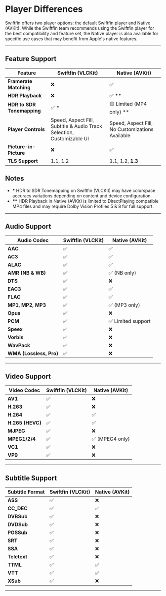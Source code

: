 # Player Differences

Swiftfin offers two player options: the default Swiftfin player and Native (AVKit). While the Swiftfin team recommends using the Swiftfin player for the best compatibility and feature set, the Native player is also available for specific use cases that may benefit from Apple's native features.

---

## Feature Support

| Feature                 | Swiftfin (VLCKit)                                                                                               | Native (AVKit)                                                               |
|-------------------------|-----------------------------------------------------------------------------------------------------------------|------------------------------------------------------------------------------|
| **Framerate Matching**  | ❌                                                                                                             | ✅                                                                           |
| **HDR Playback**        | ❌                                                                                                             | ✅ **                                                                        |
| **HDR to SDR Tonemapping** | ✅ *                                                                                                         | 🟡 Limited (MP4 only) **                                                    |
| **Player Controls**     | Speed, Aspect Fill, Subtitle & Audio Track Selection, Customizable UI                                          | Speed, Aspect Fill, No Customizations Available                               |
| **Picture-in-Picture**  | ❌                                                                                                             | ✅                                                                           |
| **TLS Support**         | 1.1, 1.2                                                                                                        | 1.1, 1.2, **1.3**                                                         |

## Notes

- **\*** HDR to SDR Tonemapping on Swiftfin (VLCKit) may have colorspace accuracy variations depending on content and device configuration.
- **\*\*** HDR Playback in Native (AVKit) is limited to DirectPlaying compatible MP4 files and may require Dolby Vision Profiles 5 & 8 for full support.

---

## Audio Support

| Audio Codec             | Swiftfin (VLCKit)                                                                                               | Native (AVKit)                                                               |
|-------------------------|-----------------------------------------------------------------------------------------------------------------|------------------------------------------------------------------------------|
| **AAC**                 | ✅                                                                                                             | ✅                                                                           |
| **AC3**                 | ✅                                                                                                             | ✅                                                                           |
| **ALAC**                | ✅                                                                                                             | ✅                                                                           |
| **AMR (NB & WB)**       | ✅                                                                                                             | ✅ (NB only)                                                                 |
| **DTS**                 | ✅                                                                                                             | ❌                                                                           |
| **EAC3**                | ✅                                                                                                             | ✅                                                                           |
| **FLAC**                | ✅                                                                                                             | ✅                                                                           |
| **MP1, MP2, MP3**       | ✅                                                                                                             | ✅ (MP3 only)                                                                |
| **Opus**                | ✅                                                                                                             | ❌                                                                           |
| **PCM**                 | ✅                                                                                                             | ✅ Limited support                                                           |
| **Speex**               | ✅                                                                                                             | ❌                                                                           |
| **Vorbis**              | ✅                                                                                                             | ❌                                                                           |
| **WavPack**             | ✅                                                                                                             | ❌                                                                           |
| **WMA (Lossless, Pro)** | ✅                                                                                                             | ❌                                                                           |

---

## Video Support

| Video Codec             | Swiftfin (VLCKit)                                                                                               | Native (AVKit)                                                               |
|-------------------------|-----------------------------------------------------------------------------------------------------------------|------------------------------------------------------------------------------|
| **AV1**                 | ✅                                                                                                             | ❌                                                                           |
| **H.263**               | ✅                                                                                                             | ❌                                                                           |
| **H.264**               | ✅                                                                                                             | ✅                                                                           |
| **H.265 (HEVC)**        | ✅                                                                                                             | ✅                                                                           |
| **MJPEG**               | ✅                                                                                                             | ❌                                                                           |
| **MPEG1/2/4**           | ✅                                                                                                             | ✅ (MPEG4 only)                                                              |
| **VC1**                 | ✅                                                                                                             | ❌                                                                           |
| **VP9**                 | ✅                                                                                                             | ❌                                                                           |

---

## Subtitle Support

| Subtitle Format         | Swiftfin (VLCKit)                                                                                               | Native (AVKit)                                                               |
|-------------------------|-----------------------------------------------------------------------------------------------------------------|------------------------------------------------------------------------------|
| **ASS**                 | ✅                                                                                                             | ❌                                                                           |
| **CC_DEC**              | ✅                                                                                                             | ✅                                                                           |
| **DVBSub**              | ✅                                                                                                             | ❌                                                                           |
| **DVDSub**              | ✅                                                                                                             | ❌                                                                           |
| **PGSSub**              | ✅                                                                                                             | ❌                                                                           |
| **SRT**                 | ✅                                                                                                             | ❌                                                                           |
| **SSA**                 | ✅                                                                                                             | ❌                                                                           |
| **Teletext**            | ✅                                                                                                             | ❌                                                                           |
| **TTML**                | ✅                                                                                                             | ✅                                                                           |
| **VTT**                 | ✅                                                                                                             | ✅                                                                           |
| **XSub**                | ✅                                                                                                             | ❌                                                                           |

--- 
